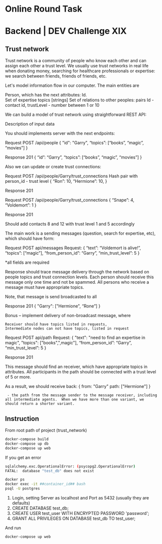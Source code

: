 # Online Round Task 
# Backend | DEV Challenge XIX

## Trust network

Trust network is a community of people who know each other and can assign each other a trust level.  We usually use trust networks in real life when donating money,  searching for healthcare professionals or expertise: we search between friends, friends of friends, etc.  

Let's model information flow in our computer.  The main entities are

Person, which has the next attributes:
Id.  
Set of expertise topics [strings]
Set of relations to other peoples:  pairs 
Id    -  contact id,
trustLevel  - number between 1 or 10

We can build a model of trust network using straightforward REST API:  

Description of input data

You should implements server with the next endpoints:

Request POST /api/people
	{
                "id": "Garry",
                “topics”: [“books”, “magic”, “movies”]
            }

Response 201
 	{
  	   “id”: “Garry”,
  	    “topics”: [“books”, “magic”, “movies”]
}

Also we can update or create trust connections:

Request POST /api/people/Garry/trust_connections
Hash pair with person_id - trust level
{
   “Ron”: 10,
   “Hermione”: 10,
}


Response 201

Request POST /api/people/Garry/trust_connections
{
     “Snape”: 4,
    “Voldemort”: 1
}

Response 201

Should  add  contacts 8 and 12 with trust level 1 and 5 accordingly

The main work is a sending messages (question, search for expertise, etc), which should have form:

Request POST  api/messages
Request:
{
	“text”: “Voldemort is alive!”,
            “topics”: [“magic”],
	“from_person_id”: “Garry”,
“min_trust_level”: 5
}

*all fields are required

Response should trace message delivery through the network based on people topics and trust connection levels. Each person should receive this message only one time and not be spammed.  All persons who receive a message must have appropriate topics.


Note, that message is send broadcasted to all 

Response 201
{
      "Garry": ["Hermione", “Rone”]
}


Bonus – implement delivery of non-broadcast message, where 

    Receiver should have topics listed in requests,
    Intermediate nodes can not have topics, listed in request

Request POST api/path
  Request: {
      "text": "need to find an expertise in magic",
      "topics":  ["books",",magic"],
      “from_person_id”: “Garry”,
      “min_trust_level”: 5
  }

Response 201

This message should  find an receiver, which have appropriate topics in attributes.  All participants in the path should be connected with a trust level of 5 or more.

As a result, we should receive back:
{
  from: "Garry"
  path: ["Hermione"]
}

     - the path from the message sender to the message receiver, including all intermediate agents.  When we have more than one variant, we should return a shorter variant.


## Instruction

From root path of project (trust_network)

```bash
docker-compose build
docker-compose up db
docker-compose up web
```
If you get an error

```bash
sqlalchemy.exc.OperationalError: (psycopg2.OperationalError) 
FATAL:  database "test_db" does not exist
```

```bash
docker ps
docker exec -it ##container_id## bash
psql -U postgres
```

1. Login, setting Server as localhost and Port as 5432 (usually they are defaults)
2. CREATE DATABASE test_db;
3. CREATE USER test_user WITH ENCRYPTED PASSWORD 'password';
4. GRANT ALL PRIVILEGES ON DATABASE test_db TO test_user;

And run
```bash
docker-compose up web
```